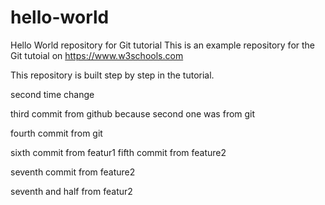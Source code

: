 # hello-world
Hello World repository for Git tutorial
This is an example repository for the Git tutoial on https://www.w3schools.com

This repository is built step by step in the tutorial.

second time change 

third commit from github because second one was from git

fourth commit from git


sixth commit from featur1
fifth commit from feature2

seventh commit from feature2

seventh and half from featur2